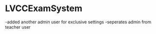 # LVCCExamSystem

-added another admin user for exclusive settings
-seperates admin from teacher user
